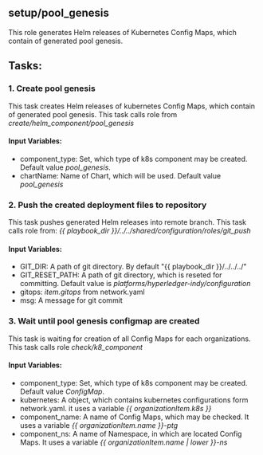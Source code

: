 ## setup/pool_genesis
This role generates Helm releases of Kubernetes Config Maps, which contain of generated pool genesis.

## Tasks:
### 1. Create pool genesis
This task creates Helm releases of kubernetes Config Maps, which contain of generated pool genesis.
This task calls role from *create/helm_component/pool_genesis*
#### Input Variables:
 - component_type: Set, which type of k8s component may be created. Default value *pool_genesis*.
 - chartName: Name of Chart, which will be used. Default value *pool_genesis*
### 2. Push the created deployment files to repository
This task pushes generated Helm releases into remote branch.
This task calls role from: *{{ playbook_dir }}/../../shared/configuration/roles/git_push*
#### Input Variables:
 - GIT_DIR: A path of git directory. By default "{{ playbook_dir }}/../../../"
 - GIT_RESET_PATH: A path of git directory, which is reseted for committing. Default value is *platforms/hyperledger-indy/configuration*
 - gitops: *item.gitops* from network.yaml
 - msg: A message for git commit
### 3. Wait until pool genesis configmap are created
This task is waiting for creation of all Config Maps for each organizations.
This task calls role *check/k8_component*
#### Input Variables:
 - component_type: Set, which type of k8s component may be created. Default value *ConfigMap*.
 - kubernetes: A object, which contains kubernetes configurations form network.yaml. it uses a variable *{{ organizationItem.k8s }}*
 - component_name: A name of Config Maps, which may be checked. It uses a variable *{{ organizationItem.name }}-ptg*
 - component_ns: A name of Namespace, in which are located Config Maps. It uses a variable *{{ organizationItem.name | lower }}-ns*